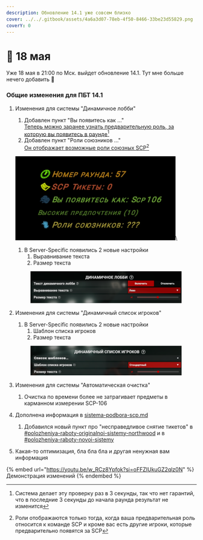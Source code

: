 ```yaml
---
description: Обновление 14.1 уже совсем близко
cover: ../../.gitbook/assets/4a6a3d07-78eb-4f50-8466-33be23d55829.png
coverY: 0
---
```


# 🌿 18 мая

Уже 18 мая в 21:00 по Мск. выйдет обновление 14.1. Тут мне больше нечего добавить 🥴

### Общие изменения для ПБТ 14.1

1.  Изменения для системы "Динамичное лобби"

    1. Добавлен пункт "Вы появитесь как ..."\
       [Теперь можно заранее узнать предварительную роль, за которую вы появитесь в раунде](#user-content-fn-1)[^1]
    2. Добавлен пункт "Роли  союзников ..."\
       [Он отображает возможные роли союзных SCP](#user-content-fn-2)[^2]

    ![](../../.gitbook/assets/NVIDIA_Overlay_XA3wPvMqfg.png)\


    1. В Server-Specific появились 2 новые настройки
       1. Выравнивание текста
       2. Размер текста

    <div align="center"><figure><img src="../../.gitbook/assets/image (3) (1) (1).png" alt=""><figcaption></figcaption></figure></div>
2.  Изменения для системы "Динамичный список игроков"

    1. В Server-Specific появились 2 новые настройки
       1. Шаблон списка игроков
       2. Размер текста

    <figure><img src="../../.gitbook/assets/image (4) (1) (1).png" alt=""><figcaption></figcaption></figure>
3. Изменения для системы "Автоматическая очистка"
   1. Очистка по времени более не затрагивает предметы в карманном измерении SCP-106
4. Дополнена информация в [sistema-podbora-scp.md](../../newbies/obshii-spisok/sistema-podbora-scp.md "mention")
   1. Добавился новый пункт про "несправедливое снятие тикетов" в [#polozheniya-raboty-originalnoi-sistemy-northwood](../../newbies/obshii-spisok/sistema-podbora-scp.md#polozheniya-raboty-originalnoi-sistemy-northwood "mention") и в [#polozheniya-raboty-novoi-sistemy](../../newbies/obshii-spisok/sistema-podbora-scp.md#polozheniya-raboty-novoi-sistemy "mention")
5. Какая-то оптимизация, бла бла бла и другая ненужная вам информация

{% embed url="https://youtu.be/w_RCz8Ypfok?si=oFFZIUkuGZ2qlz0N" %}
Демонстрация изменений
{% endembed %}

[^1]: Система делает эту проверку раз в 3 секунды, так что нет гарантий, что в последние 3 секунды до начала раунда результат не изменится

[^2]: Роли отображаются только тогда, когда ваша предварительная роль относится к команде SCP и кроме вас есть другие игроки, которые предварительно появятся за SCP
